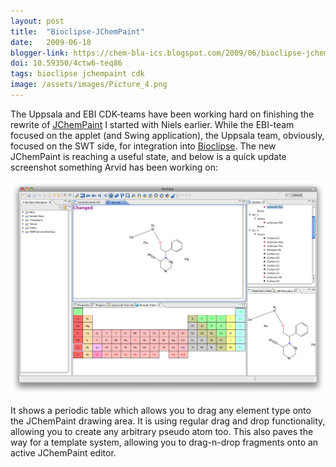 ```yaml
---
layout: post
title:  "Bioclipse-JChemPaint"
date:   2009-06-18
blogger-link: https://chem-bla-ics.blogspot.com/2009/06/bioclipse-jchempaint.html
doi: 10.59350/4ctw6-teq86
tags: bioclipse jchempaint cdk
image: /assets/images/Picture_4.png
---
```


The Uppsala and EBI CDK-teams have been working hard on finishing the rewrite of [JChemPaint](http://jchempaint.sf.net/) I started with Niels earlier.
While the EBI-team focused on the applet (and Swing application), the Uppsala team, obviously, focused on the SWT side, for integration into
[Bioclipse](http://bioclipse.net/). The new JChemPaint is reaching a useful state, and below is a quick update screenshot something Arvid has been
working on:

![](/assets/images/Picture_4.png)


It shows a periodic table which allows you to drag any element type onto the JChemPaint drawing area. It is using regular drag and drop functionality,
allowing you to create any arbitrary pseudo atom too. This also paves the way for a template system, allowing you to drag-n-drop fragments onto an
active JChemPaint editor.
